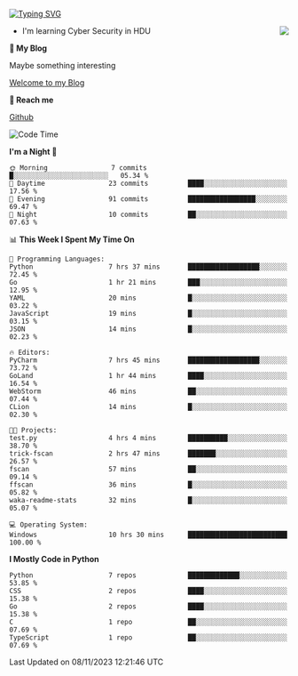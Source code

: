 [![Typing SVG](https://readme-typing-svg.herokuapp.com?font=Fira+Code&pause=1000&random=false&width=450&height=60&lines=Hello+%F0%9F%91%8B%F0%9F%8F%BB;I'm+JBNRZ)](https://git.io/typing-svg)

<a href="#">
  <img align="right" src="https://github-readme-stats.vercel.app/api?username=JBNRZ&show_icons=true&bg_color=15,f2f7fd,E0EAFC" />
</a>

- I'm learning Cyber Security in HDU

 **🌱 My Blog**

Maybe something interesting

[Welcome to my Blog](https://jbnrz.com.cn/)

 **💬 Reach me** 

[Github](https://github.com/JBNRZ)


<!--START_SECTION:waka-->
![Code Time](http://img.shields.io/badge/Code%20Time-81%20hrs%2024%20mins-blue)

**I'm a Night 🦉** 

```text
🌞 Morning                7 commits           █░░░░░░░░░░░░░░░░░░░░░░░░   05.34 % 
🌆 Daytime                23 commits          ████░░░░░░░░░░░░░░░░░░░░░   17.56 % 
🌃 Evening                91 commits          █████████████████░░░░░░░░   69.47 % 
🌙 Night                  10 commits          ██░░░░░░░░░░░░░░░░░░░░░░░   07.63 % 
```


📊 **This Week I Spent My Time On** 

```text
💬 Programming Languages: 
Python                   7 hrs 37 mins       ██████████████████░░░░░░░   72.45 % 
Go                       1 hr 21 mins        ███░░░░░░░░░░░░░░░░░░░░░░   12.95 % 
YAML                     20 mins             █░░░░░░░░░░░░░░░░░░░░░░░░   03.22 % 
JavaScript               19 mins             █░░░░░░░░░░░░░░░░░░░░░░░░   03.15 % 
JSON                     14 mins             █░░░░░░░░░░░░░░░░░░░░░░░░   02.23 % 

🔥 Editors: 
PyCharm                  7 hrs 45 mins       ██████████████████░░░░░░░   73.72 % 
GoLand                   1 hr 44 mins        ████░░░░░░░░░░░░░░░░░░░░░   16.54 % 
WebStorm                 46 mins             ██░░░░░░░░░░░░░░░░░░░░░░░   07.44 % 
CLion                    14 mins             █░░░░░░░░░░░░░░░░░░░░░░░░   02.30 % 

🐱‍💻 Projects: 
test.py                  4 hrs 4 mins        ██████████░░░░░░░░░░░░░░░   38.70 % 
trick-fscan              2 hrs 47 mins       ███████░░░░░░░░░░░░░░░░░░   26.57 % 
fscan                    57 mins             ██░░░░░░░░░░░░░░░░░░░░░░░   09.14 % 
ffscan                   36 mins             █░░░░░░░░░░░░░░░░░░░░░░░░   05.82 % 
waka-readme-stats        32 mins             █░░░░░░░░░░░░░░░░░░░░░░░░   05.07 % 

💻 Operating System: 
Windows                  10 hrs 30 mins      █████████████████████████   100.00 % 
```

**I Mostly Code in Python** 

```text
Python                   7 repos             █████████████░░░░░░░░░░░░   53.85 % 
CSS                      2 repos             ████░░░░░░░░░░░░░░░░░░░░░   15.38 % 
Go                       2 repos             ████░░░░░░░░░░░░░░░░░░░░░   15.38 % 
C                        1 repo              ██░░░░░░░░░░░░░░░░░░░░░░░   07.69 % 
TypeScript               1 repo              ██░░░░░░░░░░░░░░░░░░░░░░░   07.69 % 
```




 Last Updated on 08/11/2023 12:21:46 UTC
<!--END_SECTION:waka-->
